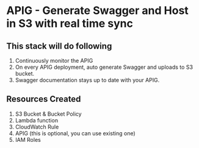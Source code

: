 # APIG - Generate Swagger and Host in S3 with real time sync

## This stack will do following

1. Continuously monitor the APIG
2. On every APIG deployment, auto generate Swagger and uploads to S3 bucket.
3. Swagger documentation stays up to date with your APIG.

## Resources Created

1. S3 Bucket & Bucket Policy
2. Lambda function
3. CloudWatch Rule
4. APIG (this is optional, you can use existing one)
5. IAM Roles

